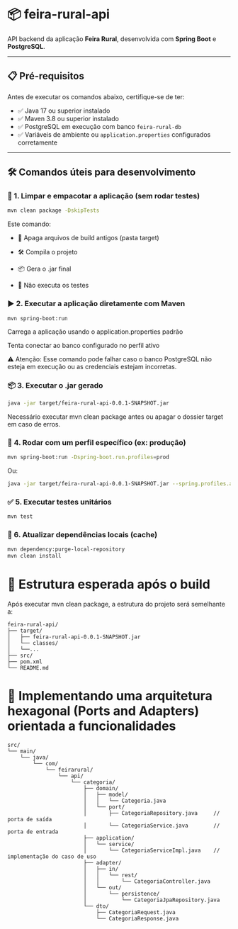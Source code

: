 # 📦 feira-rural-api

API backend da aplicação **Feira Rural**, desenvolvida com **Spring Boot** e **PostgreSQL**.

---

## 📋 Pré-requisitos

Antes de executar os comandos abaixo, certifique-se de ter:

- ✅ Java 17 ou superior instalado
- ✅ Maven 3.8 ou superior instalado
- ✅ PostgreSQL em execução com banco `feira-rural-db`
- ✅ Variáveis de ambiente ou `application.properties` configurados corretamente

---

## 🛠️ Comandos úteis para desenvolvimento

### 🧹 1. Limpar e empacotar a aplicação (sem rodar testes)

```bash
mvn clean package -DskipTests
```
Este comando:

- 🧽 Apaga arquivos de build antigos (pasta target)

- 🛠️ Compila o projeto

- 📦 Gera o .jar final

- 🚫 Não executa os testes

### ▶️ 2. Executar a aplicação diretamente com Maven
```bash
mvn spring-boot:run
```

Carrega a aplicação usando o application.properties padrão

Tenta conectar ao banco configurado no perfil ativo  

⚠️ Atenção:
Esse comando pode falhar caso o banco PostgreSQL não esteja em execução ou as credenciais estejam incorretas.  

### 📦 3. Executar o .jar gerado
```bash
java -jar target/feira-rural-api-0.0.1-SNAPSHOT.jar
```
Necessário executar mvn clean package antes ou apagar o dossier target em caso de erros.

### 🌱 4. Rodar com um perfil específico (ex: produção)
```bash
mvn spring-boot:run -Dspring-boot.run.profiles=prod
```

Ou:

```bash
java -jar target/feira-rural-api-0.0.1-SNAPSHOT.jar --spring.profiles.active=prod
```

### ✅ 5. Executar testes unitários
```bash
mvn test
```

### 🔄 6. Atualizar dependências locais (cache)
```bash
mvn dependency:purge-local-repository
mvn clean install
```

# 📁 Estrutura esperada após o build
Após executar mvn clean package, a estrutura do projeto será semelhante a:

```pgsql
feira-rural-api/
├── target/
│   ├── feira-rural-api-0.0.1-SNAPSHOT.jar
│   └── classes/
│   └──...
├── src/
├── pom.xml
└── README.md
```

# 📁 Implementando uma arquitetura hexagonal (Ports and Adapters) orientada a funcionalidades  
```pgsql
src/
└── main/
    └── java/
        └── com/
            └── feirarural/
                └── api/
                    └── categoria/
                        ├── domain/
                        │   ├── model/
                        │   │   └── Categoria.java
                        │   └── port/
                        │       ├── CategoriaRepository.java     // porta de saída
                        │       └── CategoriaService.java        // porta de entrada
                        ├── application/
                        │   └── service/
                        │       └── CategoriaServiceImpl.java    // implementação do caso de uso
                        ├── adapter/
                        │   ├── in/
                        │   │   └── rest/
                        │   │       └── CategoriaController.java
                        │   └── out/
                        │       └── persistence/
                        │           └── CategoriaJpaRepository.java
                        └── dto/
                            ├── CategoriaRequest.java
                            └── CategoriaResponse.java
```
